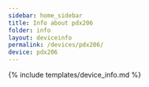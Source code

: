 ```yaml
---
sidebar: home_sidebar
title: Info about pdx206
folder: info
layout: deviceinfo
permalink: /devices/pdx206/
device: pdx206
---
```

{% include templates/device_info.md %}
